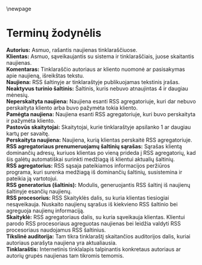 \newpage

# Terminų žodynėlis

**Autorius:** Asmuo, rašantis naujienas tinklaraščiuose.  
**Klientas:** Asmuo, sąveikaujantis su sistema ir tinklaraščiais, juose skaitantis naujienas.  
**Komentaras:** Tinklaraščio autoriaus ar kliento nuomonė ar pasisakymas apie naujieną, išreikštas tekstu.  
**Naujiena:** RSS šaltinyje ar tinklaraštyje publikuojamas tekstinis įrašas.  
**Neaktyvus turinio šaltinis:** Šaltinis, kuris nebuvo atnaujintas 4 ir daugiau mėnesių.  
**Neperskaityta naujiena:** Naujiena esanti RSS agregatoriuje, kuri dar nebuvo perskaityta kliento arba buvo pažymėta tokia kliento.   
**Pamėgta naujiena:** Naujiena esanti RSS agregatoriuje, kuri buvo perskaityta ir pažymėta kliento.  
**Pastovūs skaitytojai:** Skaitytojai, kurie tinklaraštyje apsilanko 1 ar daugiau kartų per savaitę.  
**Perskaityta naujiena:** Naujiena, kurią klientas perskaitė RSS agregatoriuje.  
**RSS agregatoriaus prenumeruojamų šaltinių sąrašas:** Sąrašas klientą dominančių adresų, kuriuos klientas po vieną prideda į RSS agregatorių, kad šis galėtų automatiškai surinkti medžiagą iš klientui aktualių šaltinių.  
**RSS agregatorius:** RSS sąsaja pateikiamos informacijos peržiūros programa, kuri surenka medžiagą iš dominančių šaltinių, susistemina ir pateikia ją vartotojui.  
**RSS generatorius (šaltinis):** Modulis, generuojantis RSS šaltinį iš naujienų šaltinyje esančių naujienų.  
**RSS procesorius:** RSS Skaityklės dalis, su kuria klientas tiesiogiai nesąveikauja. Nuskaito naujienų sąrašus iš kiekvieno RSS šaltinio bei agreguoja naujienų informaciją.  
**Skaityklė:** RSS agregatoriaus dalis, su kuria sąveikauja klientas. Klientui parodo RSS procesoriaus agreguotas naujienas bei leidžia valdyti RSS procesoriaus naudojamus RSS šaltinius.  
**Tikslinė auditorija:** Tam tikra tinklaraštį skaitančios auditorijos dalis, kuriai autoriaus parašyta naujiena yra aktualiausia.  
**Tinklaraštis:** Internetinis tinklalapis talpinantis konkretaus autoriaus ar autorių grupės naujienas tam tikromis temomis.  
